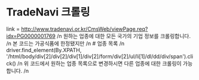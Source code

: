 # TradeNavi 크롤링
link = http://www.tradenavi.or.kr/CmsWeb/viewPage.req?idx=PG0000001769 /n
원하는 업종에 대한 모든 국가의 기업 정보를 크롤링합니다. /n
본 코드는 가공식품에 한정됐지만 /n
    # 업종 목록 /n
    driver.find_element(By.XPATH, '/html/body/div[2]/div[2]/div[1]/div[2]/form/div[2]/ul/li[1]/dl/dd/div/span').click() /n
    위 코드에서 원하는 업종 목록으로 변경하시면 다른 업종에 대한 크롤링이 가능합니다. /n
    
